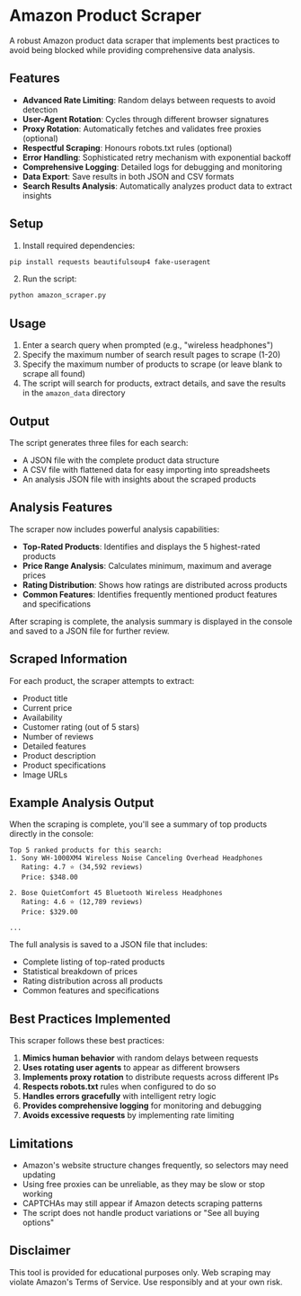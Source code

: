 # Amazon Product Scraper

A robust Amazon product data scraper that implements best practices to avoid being blocked while providing comprehensive data analysis.

## Features

- **Advanced Rate Limiting**: Random delays between requests to avoid detection
- **User-Agent Rotation**: Cycles through different browser signatures
- **Proxy Rotation**: Automatically fetches and validates free proxies (optional)
- **Respectful Scraping**: Honours robots.txt rules (optional)
- **Error Handling**: Sophisticated retry mechanism with exponential backoff
- **Comprehensive Logging**: Detailed logs for debugging and monitoring
- **Data Export**: Save results in both JSON and CSV formats
- **Search Results Analysis**: Automatically analyzes product data to extract insights

## Setup

1. Install required dependencies:

```bash
pip install requests beautifulsoup4 fake-useragent
```

2. Run the script:

```bash
python amazon_scraper.py
```

## Usage

1. Enter a search query when prompted (e.g., "wireless headphones")
2. Specify the maximum number of search result pages to scrape (1-20)
3. Specify the maximum number of products to scrape (or leave blank to scrape all found)
4. The script will search for products, extract details, and save the results in the `amazon_data` directory

## Output

The script generates three files for each search:
- A JSON file with the complete product data structure
- A CSV file with flattened data for easy importing into spreadsheets
- An analysis JSON file with insights about the scraped products

## Analysis Features

The scraper now includes powerful analysis capabilities:

- **Top-Rated Products**: Identifies and displays the 5 highest-rated products
- **Price Range Analysis**: Calculates minimum, maximum and average prices
- **Rating Distribution**: Shows how ratings are distributed across products
- **Common Features**: Identifies frequently mentioned product features and specifications

After scraping is complete, the analysis summary is displayed in the console and saved to a JSON file for further review.

## Scraped Information

For each product, the scraper attempts to extract:

- Product title
- Current price
- Availability
- Customer rating (out of 5 stars)
- Number of reviews
- Detailed features
- Product description
- Product specifications
- Image URLs

## Example Analysis Output

When the scraping is complete, you'll see a summary of top products directly in the console:

```
Top 5 ranked products for this search:
1. Sony WH-1000XM4 Wireless Noise Canceling Overhead Headphones
   Rating: 4.7 ⭐ (34,592 reviews)
   Price: $348.00

2. Bose QuietComfort 45 Bluetooth Wireless Headphones
   Rating: 4.6 ⭐ (12,789 reviews)
   Price: $329.00

...
```

The full analysis is saved to a JSON file that includes:
- Complete listing of top-rated products
- Statistical breakdown of prices
- Rating distribution across all products
- Common features and specifications

## Best Practices Implemented

This scraper follows these best practices:

1. **Mimics human behavior** with random delays between requests
2. **Uses rotating user agents** to appear as different browsers
3. **Implements proxy rotation** to distribute requests across different IPs
4. **Respects robots.txt** rules when configured to do so
5. **Handles errors gracefully** with intelligent retry logic
6. **Provides comprehensive logging** for monitoring and debugging
7. **Avoids excessive requests** by implementing rate limiting

## Limitations

- Amazon's website structure changes frequently, so selectors may need updating
- Using free proxies can be unreliable, as they may be slow or stop working
- CAPTCHAs may still appear if Amazon detects scraping patterns
- The script does not handle product variations or "See all buying options"

## Disclaimer

This tool is provided for educational purposes only. Web scraping may violate Amazon's Terms of Service. Use responsibly and at your own risk.
